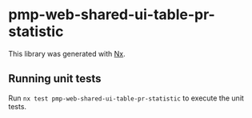 # pmp-web-shared-ui-table-pr-statistic

This library was generated with [Nx](https://nx.dev).

## Running unit tests

Run `nx test pmp-web-shared-ui-table-pr-statistic` to execute the unit tests.
